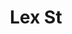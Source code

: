 ---
pid: CH1092
title: Lex St
location_transcription: Lex St / mill creek section
zipcode: 
outside_phl: 
neighborhood: 
age: 
age_range: 
instagram: 
image_file_name: CH_1092.jpg
proposal_transcription: George Sig Porter is my brother and he was murdered in the
  biggest killing called the Lex St. Massacre.  It is not only appropriate for a monument
  but during these moments like the holidays. For 17 years has been fueling pressure
  for not only me but other families and a whole community.  I’m requesting for the
  City of Philadelphia to declare December 28th as a day of Peace.  If this show they
  care, maybe it can slow down the murders across the city of Philadelphia.
topic: African Americans,History,Neighborhoods,Philadelphia,Violence
topic_summary: 0, 0, 0, 0, 0
type: Mural,Memorial
keywords_other: Lex Street, Lex Street Massacre
credit: 'Tameka Poetic #LexStreet'
image_labels: Lex St.
twitter: 
facebook: 
permalink: "/monuments/ch1092/"
layout: item-page
---